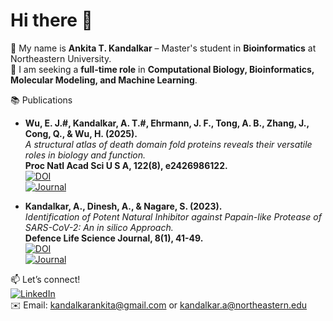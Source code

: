 
# Hi there 👋 

🔭 My name is **Ankita T. Kandalkar** – Master's student in **Bioinformatics** at Northeastern University.  
🎯 I am seeking a **full-time role** in **Computational Biology, Bioinformatics, Molecular Modeling, and Machine Learning**.  

📚 Publications  

- **Wu, E. J.#, Kandalkar, A. T.#, Ehrmann, J. F., Tong, A. B., Zhang, J., Cong, Q., & Wu, H. (2025).**  
  *A structural atlas of death domain fold proteins reveals their versatile roles in biology and function.*  
  **Proc Natl Acad Sci U S A, 122(8), e2426986122.**  
  [![DOI](https://img.shields.io/badge/DOI-10.1073%2Fpnas.2426986122-red)](https://doi.org/10.1073/pnas.2426986122)  
  [![Journal](https://img.shields.io/badge/PNAS-2025-blue)](https://doi.org/10.1073/pnas.2426986122)  

- **Kandalkar, A., Dinesh, A., & Nagare, S. (2023).**  
  *Identification of Potent Natural Inhibitor against Papain-like Protease of SARS-CoV-2: An in silico Approach.*  
  **Defence Life Science Journal, 8(1), 41-49.**  
  [![DOI](https://img.shields.io/badge/DOI-10.14429%2Fdlsj.8.17831-brightgreen)](https://doi.org/10.14429/dlsj.8.17831)  
  [![Journal](https://img.shields.io/badge/DLSJ-2023-orange)](https://doi.org/10.14429/dlsj.8.17831)  

📫 Let’s connect!  
[![LinkedIn](https://img.shields.io/badge/LinkedIn-Ankita%20Kandalkar-blue)](https://www.linkedin.com/in/ankitatkandalkar)  
✉️ Email: kandalkarankita@gmail.com or kandalkar.a@northeastern.edu

<!--
**kandalkarankita/kandalkarankita** is a ✨ _special_ ✨ repository because its `README.md` (this file) appears on your GitHub profile.

Here are some ideas to get you started:

- 🔭 I’m currently working on ...
- 🌱 I’m currently learning ...
- 👯 I’m looking to collaborate on ...
- 🤔 I’m looking for help with ...
- 💬 Ask me about ...
- 📫 How to reach me: ...
- 😄 Pronouns: ...
- ⚡ Fun fact: ...
-->
